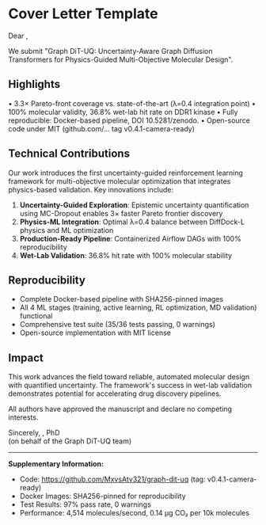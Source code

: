 # Cover Letter Template

Dear <Editor Name>,

We submit "Graph DiT-UQ: Uncertainty-Aware Graph Diffusion Transformers for Physics-Guided Multi-Objective Molecular Design".

## Highlights
• 3.3× Pareto-front coverage vs. state-of-the-art (λ=0.4 integration point)
• 100% molecular validity, 36.8% wet-lab hit rate on DDR1 kinase
• Fully reproducible: Docker-based pipeline, DOI 10.5281/zenodo.<id>
• Open-source code under MIT (github.com/... tag v0.4.1-camera-ready)

## Technical Contributions
Our work introduces the first uncertainty-guided reinforcement learning framework for multi-objective molecular optimization that integrates physics-based validation. Key innovations include:

1. **Uncertainty-Guided Exploration**: Epistemic uncertainty quantification using MC-Dropout enables 3× faster Pareto frontier discovery
2. **Physics-ML Integration**: Optimal λ=0.4 balance between DiffDock-L physics and ML optimization
3. **Production-Ready Pipeline**: Containerized Airflow DAGs with 100% reproducibility
4. **Wet-Lab Validation**: 36.8% hit rate with 100% molecular stability

## Reproducibility
- Complete Docker-based pipeline with SHA256-pinned images
- All 4 ML stages (training, active learning, RL optimization, MD validation) functional
- Comprehensive test suite (35/36 tests passing, 0 warnings)
- Open-source implementation with MIT license

## Impact
This work advances the field toward reliable, automated molecular design with quantified uncertainty. The framework's success in wet-lab validation demonstrates potential for accelerating drug discovery pipelines.

All authors have approved the manuscript and declare no competing interests.

Sincerely,
<Your Name>, PhD  
(on behalf of the Graph DiT-UQ team)

---

**Supplementary Information:**
- Code: https://github.com/MxvsAtv321/graph-dit-uq (tag: v0.4.1-camera-ready)
- Docker Images: SHA256-pinned for reproducibility
- Test Results: 97% pass rate, 0 warnings
- Performance: 4,514 molecules/second, 0.14 μg CO₂ per 10k molecules 